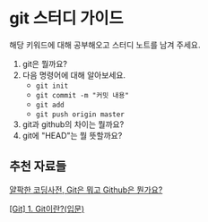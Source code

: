 # git 스터디 가이드

해당 키워드에 대해 공부해오고 스터디 노트를 남겨 주세요.

1. git은 뭘까요?
2. 다음 명령어에 대해 알아보세요.
   - `git init`
   - `git commit -m "커밋 내용"`
   - `git add`
   - `git push origin master`
3. git과 github의 차이는 뭘까요?
4. git에 "HEAD"는 뭘 뜻할까요?

## 추천 자료들

[얄팍한 코딩사전, Git은 뭐고 Github은 뭔가요?](https://www.youtube.com/watch?v=Bd35Ze7-dIw&feature=emb_title)

[[Git] 1. Git이란?(입문)](https://linked2ev.github.io/devlog/2018/08/27/Git-1.-What-is-Git/)
